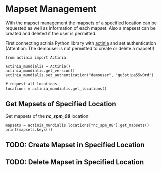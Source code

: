 # Mapset Management

With the mapset management the mapsets of a specified location can be
requested as well as information of each mapset.
Also a mapsest can be created and deleted if the user is permitted.

First connecting actinia Python library with [actinia](https://actinia.mundialis.de/) and
set authentication (Attention: The demouser is not permitted to create or delete a mapset!)
```
from actinia import Actinia

actinia_mundialis = Actinia()
actinia_mundialis.get_version()
actinia_mundialis.set_authentication("demouser", "gu3st!pa55w0rd")

# request all locations
locations = actinia_mundialis.get_locations()
```

## Get Mapsets of Specified Location
Get mapsets of the ***nc_spm_08*** location:
```
mapsets = actinia_mundialis.locations["nc_spm_08"].get_mapsets()
print(mapsets.keys())
```

## TODO: Create Mapset in Specified Location

## TODO: Delete Mapset in Specified Location
